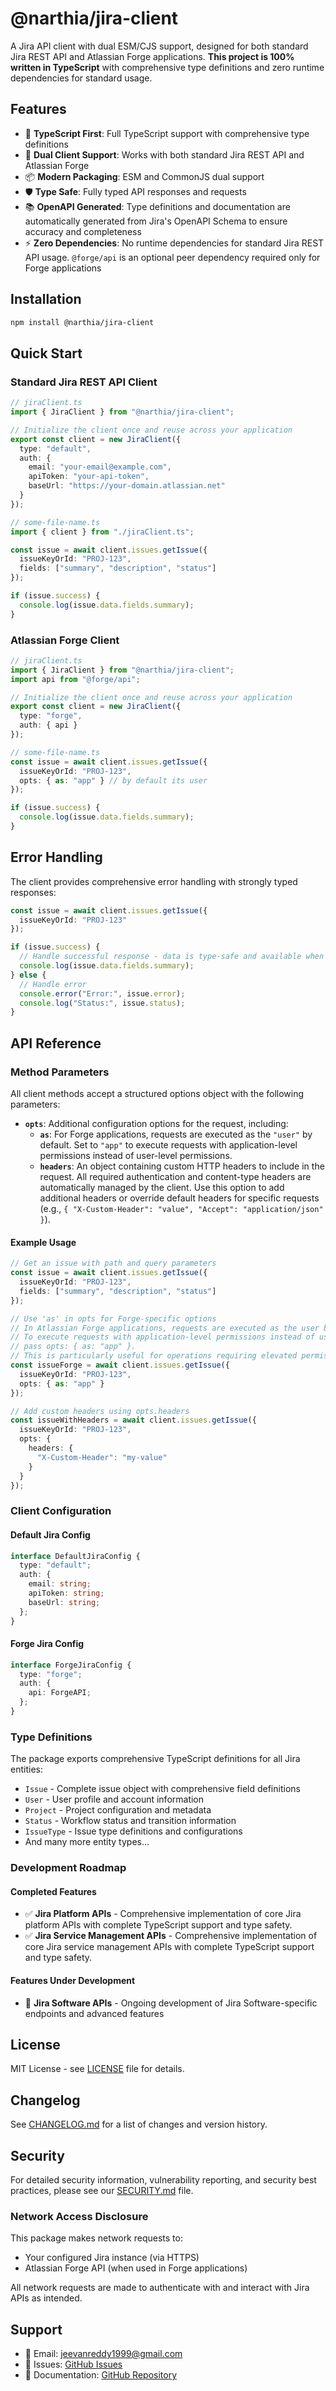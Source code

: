 # @narthia/jira-client

A Jira API client with dual ESM/CJS support, designed for both standard Jira REST API and Atlassian Forge applications. **This project is 100% written in TypeScript** with comprehensive type definitions and zero runtime dependencies for standard usage.

## Features

- 🚀 **TypeScript First**: Full TypeScript support with comprehensive type definitions
- 🔄 **Dual Client Support**: Works with both standard Jira REST API and Atlassian Forge
- 📦 **Modern Packaging**: ESM and CommonJS dual support
- 🛡️ **Type Safe**: Fully typed API responses and requests
- 📚 **OpenAPI Generated**: Type definitions and documentation are automatically generated from Jira's OpenAPI Schema to ensure accuracy and completeness
- ⚡ **Zero Dependencies**: No runtime dependencies for standard Jira REST API usage. `@forge/api` is an optional peer dependency required only for Forge applications

## Installation

```bash
npm install @narthia/jira-client
```

## Quick Start

### Standard Jira REST API Client

```typescript
// jiraClient.ts
import { JiraClient } from "@narthia/jira-client";

// Initialize the client once and reuse across your application
export const client = new JiraClient({
  type: "default",
  auth: {
    email: "your-email@example.com",
    apiToken: "your-api-token",
    baseUrl: "https://your-domain.atlassian.net"
  }
});

// some-file-name.ts
import { client } from "./jiraClient.ts";

const issue = await client.issues.getIssue({
  issueKeyOrId: "PROJ-123",
  fields: ["summary", "description", "status"]
});

if (issue.success) {
  console.log(issue.data.fields.summary);
}
```

### Atlassian Forge Client

```typescript
// jiraClient.ts
import { JiraClient } from "@narthia/jira-client";
import api from "@forge/api";

// Initialize the client once and reuse across your application
export const client = new JiraClient({
  type: "forge",
  auth: { api }
});

// some-file-name.ts
const issue = await client.issues.getIssue({
  issueKeyOrId: "PROJ-123",
  opts: { as: "app" } // by default its user
});

if (issue.success) {
  console.log(issue.data.fields.summary);
}
```

## Error Handling

The client provides comprehensive error handling with strongly typed responses:

```typescript
const issue = await client.issues.getIssue({
  issueKeyOrId: "PROJ-123"
});

if (issue.success) {
  // Handle successful response - data is type-safe and available when success is true
  console.log(issue.data.fields.summary);
} else {
  // Handle error
  console.error("Error:", issue.error);
  console.log("Status:", issue.status);
}
```

## API Reference

### Method Parameters

All client methods accept a structured options object with the following parameters:

- **`opts`**: Additional configuration options for the request, including:
  - **`as`**: For Forge applications, requests are executed as the `"user"` by default. Set to `"app"` to execute requests with application-level permissions instead of user-level permissions.
  - **`headers`**: An object containing custom HTTP headers to include in the request. All required authentication and content-type headers are automatically managed by the client. Use this option to add additional headers or override default headers for specific requests (e.g., `{ "X-Custom-Header": "value", "Accept": "application/json" }`).

#### Example Usage

```typescript
// Get an issue with path and query parameters
const issue = await client.issues.getIssue({
  issueKeyOrId: "PROJ-123",
  fields: ["summary", "description", "status"]
});

// Use 'as' in opts for Forge-specific options
// In Atlassian Forge applications, requests are executed as the user by default.
// To execute requests with application-level permissions instead of user-level permissions,
// pass opts: { as: "app" }.
// This is particularly useful for operations requiring elevated permissions or automated processes.
const issueForge = await client.issues.getIssue({
  issueKeyOrId: "PROJ-123",
  opts: { as: "app" }
});

// Add custom headers using opts.headers
const issueWithHeaders = await client.issues.getIssue({
  issueKeyOrId: "PROJ-123",
  opts: {
    headers: {
      "X-Custom-Header": "my-value"
    }
  }
});
```

### Client Configuration

#### Default Jira Config

```typescript
interface DefaultJiraConfig {
  type: "default";
  auth: {
    email: string;
    apiToken: string;
    baseUrl: string;
  };
}
```

#### Forge Jira Config

```typescript
interface ForgeJiraConfig {
  type: "forge";
  auth: {
    api: ForgeAPI;
  };
}
```

### Type Definitions

The package exports comprehensive TypeScript definitions for all Jira entities:

- `Issue` - Complete issue object with comprehensive field definitions
- `User` - User profile and account information
- `Project` - Project configuration and metadata
- `Status` - Workflow status and transition information
- `IssueType` - Issue type definitions and configurations
- And many more entity types...

### Development Roadmap

#### Completed Features

- ✅ **Jira Platform APIs** - Comprehensive implementation of core Jira platform APIs with complete TypeScript support and type safety.
- ✅ **Jira Service Management APIs** - Comprehensive implementation of core Jira service management APIs with complete TypeScript support and type safety.

#### Features Under Development

- 🔄 **Jira Software APIs** - Ongoing development of Jira Software-specific endpoints and advanced features

## License

MIT License - see [LICENSE](LICENSE) file for details.

## Changelog

See [CHANGELOG.md](CHANGELOG.md) for a list of changes and version history.

## Security

For detailed security information, vulnerability reporting, and security best practices, please see our [SECURITY.md](SECURITY.md) file.

### Network Access Disclosure

This package makes network requests to:

- Your configured Jira instance (via HTTPS)
- Atlassian Forge API (when used in Forge applications)

All network requests are made to authenticate with and interact with Jira APIs as intended.

## Support

- 📧 Email: jeevanreddy1999@gmail.com
- 🐛 Issues: [GitHub Issues](https://github.com/narthia/jira-client/issues)
- 📖 Documentation: [GitHub Repository](https://github.com/narthia/jira-client)
